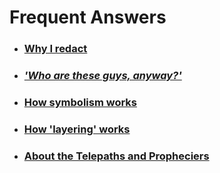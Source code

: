 # Frequent Answers

- ###  [Why I redact]([[Redaction]])

- ### [*'Who are these guys, anyway?'*]([[TheseGuys]])

- ### [How symbolism works]([[Layering]])

- ### [How 'layering' works]([[Layering]])

- ### [About the Telepaths and Propheciers]([[TelepathsPropheciers]])


